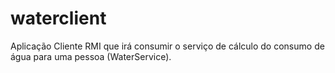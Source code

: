 # waterclient
Aplicação Cliente RMI que irá consumir o serviço de cálculo do consumo de água para uma pessoa (WaterService).

